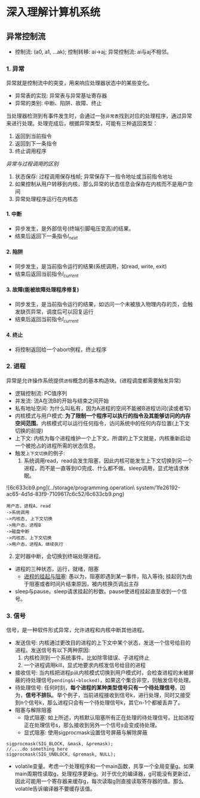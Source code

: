 # 深入理解计算机系统
## 异常控制流
- 控制流: (a0, a1, ...ak); 控制转移: ai->aj; 异常控制流: ai与aj不相邻。
### 1. 异常
异常就是控制流中的突变，用来响应处理器状态中的某些变化。
- 异常表的实现: 异常表与异常基址寄存器
- 异常的类别: 中断、陷阱、故障、终止

当处理器检测到有事件发生时，会通过一张`异常表`找到对应的处理程序，通过异常来进行处理。处理完成后，根据异常类型，可能有三种返回类型：
1. 返回到当前指令
2. 返回到下一条指令
3. 终止调用程序

*异常与过程调用的区别*
1. 状态保存: 过程调用保存栈帧; 异常保存下一指令地址或当前指令地址
2. 如果控制从用户转移到内核，那么异常的状态信息会保存在内核而不是用户空间
3. 异常处理程序运行在内核态

#### 1. 中断
- 异步发生，是外部信号(终端引脚电压变高)的结果。
- 结束后返回下一条指令$I_{next}$

#### 2. 陷阱
- 同步发生，是当前指令运行的结果(系统调用，如read, write, exit)
- 结束后返回当前指令$I_{current}$

#### 3. 故障(能被故障处理程序修复)
- 同步发生，是当前指令运行的结果，如访问一个未被放入物理内存的页，会触发缺页异常，调度后可以回复运行
- 结束后返回当前指令$I_{current}$

#### 4. 终止
- 将控制返回给一个abort例程，终止程序

### 2. 进程
异常是允许操作系统提供`进程`概念的基本构造块。(进程调度都需要触发异常)

- 逻辑控制流: PC值序列
- 并发流: 流A在流B的开始与结束之间开始
- 私有地址空间: 为什么叫私有，因为A进程的空间不能被B进程访问(读或者写)
- 内核模式与用户模式: **为了限制一个程序可以执行的指令及其能够访问的内存空间范围**。内核模式可以运行任何指令，访问系统中的任何内存位置(上下文切换的前提)
- 上下文: 内核为每个进程维护一个上下文。所谓的上下文就是，内核重新启动一个被抢占的进程所需的状态信息。
- 触发`上下文切换`的例子: 
  1. 系统调用read，read会发生阻塞，因此内核可能发生上下文切换到另一个进程，而不是一直等到IO完成、什么都不做。sleep调用，显式地请求休眠。

![6c633cb9.png](../storage/programming.operation\ system/1fe26192-ac65-4d1d-83f9-7109617c6c52/6c633cb9.png)
```
用户态，进程A，read
->系统调用
->内核态, 上下文切换
->用户态，进程B
->磁盘中断
->内核态，上下文切换
->用户态，进程A，继续执行
```
  2. 定时器中断，会切换到终端处理进程。
- 进程的三种状态，运行，就绪，阻塞
  - [进程的挂起与阻塞](https://blog.csdn.net/paincupid/article/details/51724273): 愚以为，阻塞即遇到某一事件，陷入等待; 挂起则为由于阻塞或者时间片结束原因，被内核换页调出主存
- sleep与pause。sleep请求挂起的秒数。pause使进程挂起直至收到一个信号。

### 3. 信号
信号，是一种软件形式异常，允许进程和内核中断其他进程。

- 发送信号: 内核通过更改目的进程的上下文中某个状态，发送一个信号给目的进程。发送信号有以下两种原因: 
  1. 内核检测到一个系统事件。比如除零错误、子进程终止
  2. 一个进程调用kill，显式地要求内核发信号给目的进程
- 接收信号: 当内核把进程p从内核模式切换到用户模式时，会检查进程的未被屏蔽的待处理信号`pending&(~blocked)`，如果这个集合非空，则触发信号处理。
- 待处理信号: 任何时刻，**每个进程的某种类型信号只有一个待处理信号**。因为，**信号不排队**。举个例子，当前进程接收到信号k，进行处理，同时又接受到n个信号k，那么进程只会有一个待处理信号k，其它n-1个都被丢弃了。
- 阻塞与解除阻塞
  - 隐式阻塞: 如上所述，内核默认阻塞所有正在处理的待处理信号。比如进程正在处理信号s，那么接收到另外一个信号s会变成待处理。
  - 显式阻塞: 使用sigprocmask设置信号屏蔽与解除屏蔽
```
sigprocmask(SIG_BLOCK, &mask, &premask);
//....do something here
sigprocmask(SIG_UNBLOCK, &premask, NULL);
```
- volatile变量。考虑一个处理程序和一个main函数，共享一个全局变量g。如果main周期性读取g，处理程序更新g。对于优化的编译器，g可能没有更新过，因此可能用一个寄存器来缓存g，每次读取g则直接读取寄存器的值。那么volatile告诉编译器不要缓存该值。
